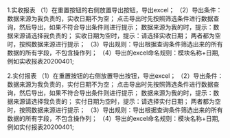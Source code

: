 1.实收报表
（1）在重置按钮的右侧放置导出按钮，导出excel；
（2）导出条件：数据来源为我负责的，实收日期不为空；
点击导出时先按照筛选条件进行数据查询，然后导出，如果不符合导出条件则进行提示；
数据来源为我的时，提示：数据来源请选择我负责的；
实收日期为空时，提示：请选择实收日期；
两者都为空时，按照数据来源进行提示；
（3）导出规则：导出根据查询条件筛选出来的所有数据的所有字段，不包含操作列；
（4）导出的excel命名规则：模块名称+日期,例如实收报表20200401;

2.实付报表
（1）在重置按钮的右侧放置导出按钮，导出excel；
（2）导出条件：数据来源为我负责的，实付日期不为空；
点击导出时先按照筛选条件进行数据查询，然后导出，如果不符合导出条件则进行提示；
数据来源为我的时，提示：数据来源请选择我负责的；
实付日期为空时，提示：请选择实付日期；
两者都为空时，按照数据来源进行提示；
（3）导出规则：导出根据查询条件筛选出来的所有数据的所有字段，不包含操作列；
（4）导出的excel命名规则：模块名称+日期,例如实付报表20200401;

